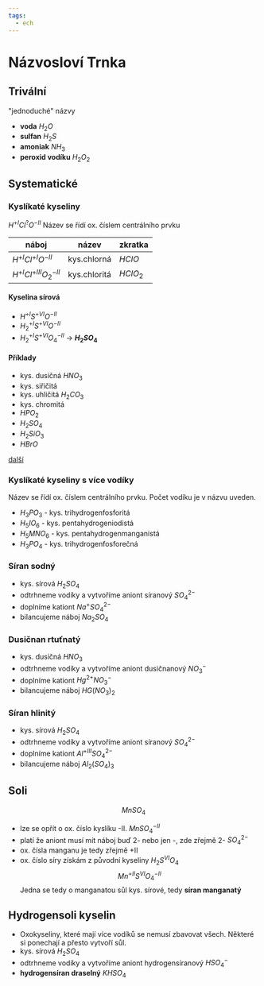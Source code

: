 ```yaml
---
tags:
  - ech
---
```

# Názvosloví Trnka
## Trivální
"jednoduché" názvy

- **voda** $H_2O$
- **sulfan** $H_2S$
- **amoniak** $NH_3$
- **peroxid vodíku** $H_2O_2$

## Systematické
### Kyslíkaté kyseliny
$H^{+I}Cl^?O^{-II}$
Název se řídí ox. číslem centrálního prvku

| náboj                      | název        | zkratka  |
| -------------------------  | ------------ | -------- |
| $H^{+I}Cl^{+I}O^{-II}$     | kys.chlorná  | $HClO$   |
| $H^{+I}Cl^{+III}O^{-II}_2$ | kys.chloritá | $HClO_2$ |

#### Kyselina sírová
- $H^{+I}S^{+VI}O^{-II}$
- $H_2^{+I}S^{+VI}O^{-II}$
- $H_2^{+I}S^{+VI}O^{-II}_4$ -> **$H_2SO_4$**

#### Příklady
- kys. dusičná $HNO_3$
- kys. siřičitá 
- kys. uhličitá $H_2CO_3$ 
- kys. chromitá
- $HPO_2$
- $H_2SO_4$
- $H_2SiO_3$
- $HBrO$

[další](../prvky.md)

### Kyslíkaté kyseliny s více vodíky
Název se řídí ox. číslem centrálního prvku.
Počet vodíku je v názvu uveden.

- $H_3PO_3$ - kys. trihydrogenfosforitá
- $H_5IO_6$ - kys. pentahydrogeniodistá
- $H_5MNO_6$ - kys. pentahydrogenmanganistá
- $H_3PO_4$ - kys. trihydrogenfosforečná

### Síran sodný
- kys. sírová $H_2SO_4$
- odtrhneme vodíky a vytvoříme aniont síranový $SO_4^{2-}$
- doplníme kationt $Na^+SO_4^{2-}$
- bilancujeme náboj $Na_2SO_4$

### Dusičnan rtuťnatý
- kys. dusičná $HNO_3$
- odtrhneme vodíky a vytvoříme aniont dusičnanový $NO_3^-$
- doplníme kationt $Hg^{2+}NO_3^-$
- bilancujeme náboj $HG(NO_3)_2$

### Síran hlinitý
- kys. sírová $H_2SO_4$
- odtrhneme vodíky a vytvoříme aniont síranový $SO_4^{2-}$
- doplníme kationt $Al^{+III}SO_4^{2-}$
- bilancujeme náboj $Al_2(SO_4)_3$

## Soli
$$MnSO_4$$
- lze se opřít o ox. číslo kyslíku -II. $MnSO_4^{-II}$
- platí že aniont musí mít náboj buď 2- nebo jen -, zde zřejmě 2- $SO_4^{2-}$
- ox. čísla manganu je tedy zřejmě +II
- ox. číslo síry získám z původní kyseliny $H_2S^{VI}O_4$
$$Mn^{+II}S^{VI}O_4^{-II}$$
Jedna se tedy o manganatou sůl kys. sírové, tedy **síran manganatý**

## Hydrogensoli kyselin
- Oxokyseliny, které mají více vodíků se nemusí zbavovat všech. Některé si ponechají a přesto vytvoří sůl.
- kys. sírová $H_2SO_4$
- odtrhneme vodíky a vytvoříme aniont hydrogensíranový $HSO_4^-$
- **hydrogensíran draselný** $KHSO_4$